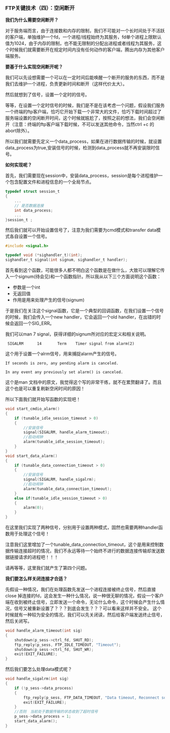 ### FTP关键技术（四）：空闲断开

**我们为什么需要空闲断开？**

对于服务端而言，由于连接数和内存的限制，我们不可能对一个长时间处于不活跃的客户端，单独维护一个fd，一个进程/线程始终为其服务，fd单个进程上限默认值为1024，由于内存的限制，也不能无限制的分配出进程或者线程为其服务，这个时候我们就需要断开在规定时间内没有任何动作的客户端，腾出内存为其他客户端服务。

**要基于什么实现空闲断开呢？**

我们可以先设想需要一个可以在一定时间后能唤醒一个断开的服务的东西，而不是我们去维护一个进程，负责更新时间和断开（这样代价太大）。

然后就想到了信号，设置一个定时的信号。

等等，在设置一个定时信号的时候，我们是不是在该考虑一个问题，假设我们服务一个终端的ftp客户端，恰巧它开始下载一个非常大的文件，恰巧下载时间超过了服务端设置的空闲断开时间，这个时候就尴尬了，按照之前的想法，我们会空闲断开（注意：终端的ftp客户端下载时候，不可以发送其他命令，当然ctrl +c 的 abort除外）。

所以我们就需要先定义一个data_process，如果在进行数据传输的时候，就设置data_process为true,安装信号的时候，检测到data_process就不再安装限时信号。

**如何实现呢？**

首先，我们需要现在session中，安装data_process，session是每个进程维护一个包含配置文件和进程信息的一个全局节点。

```c
typedef struct session_t
{
    ...
    // 是否数据连接
    int data_process;
    ...
}session_t ;
```

然后我们就可以开始设置信号了，注意为我们需要为cmd模式和transfer data模式各自设置一个信号。

```c
#include <signal.h>

typedef void (*sighandler_t)(int);
sighandler_t signal(int signum, sighandler_t handler);
```

首先看到这个函数，可能很多人都不明白这个函数是在做什么，大致可以理解它传入一个signum(待会见)和一个函数指针。所以我从以下三个方面说明这个函数：

- 参数是一个int
- 无返回值
- 作用是用来处理产生的信号(signum)

于是我们在关注这个signal函数，它是一个典型的回调函数，在我们设置一个信号的时候，我们会传入一个new handler，它会返回一个old handler，在出错的时候会返回一个SIG_ERR。

我们可以man 7 signal，获得详细的signum所对应的宏定义和相关说明。

```
 SIGALRM      14       Term    Timer signal from alarm(2)
```

这个用于设置一个alrm信号，用来捕捉alarm产生的信号。

```
If seconds is zero, any pending alarm is canceled.

In any event any previously set alarm() is canceled.
```

这个是man 文档中的原文，我觉得这个写的非常干练，就不在累赘翻译了。而且这个也是可以重复刷新空闲时间的原因！

所以下面我们就开始写函数的实现吧！

```c
void start_cmdio_alarm()
{
    if (tunable_idle_session_timeout > 0)
    {
        //安装信号
        signal(SIGALRM, handle_alarm_timeout);
        //启动闹钟
        alarm(tunable_idle_session_timeout);
    }
}
void start_data_alarm()
{
    if (tunable_data_connection_timeout > 0)
    {
        //安装信号
        signal(SIGALRM, handle_sigalrm);
        //启动闹钟
        alarm(tunable_data_connection_timeout);
    }
    else if(tunable_idle_session_timeout > 0)
    {
        alarm(0);
    }
}
```

在这里我们实现了两种信号，分别用于设置两种模式，固然也需要两种handler函数用于处理这个信号！

注意我们这里增加了一个tunable_data_connection_timeout，这个是用来控制数据传输连接超时的情况，我们不永远等待一个始终不进行的数据连接传输却发送数据链接请求的进程吧！！！

请再等等，这里我们就产生了第四个问题。

**我们要怎么样关闭连接才合适？**

先假设一种情况，我们在处理函数先发送一个进程连接被终止信号，然后直接close 掉连接的fd，这会发生一种什么情况，说一种很无聊的情况，假设一个客户端在收到被终止信号，立即发送一个命令，无论什么命令，这个时候会产生什么情况，信号又被重新设置了？？？到底会发生？？？可以看来这样并不安全。 这个时候就有一种较为安全的情况，我们可以先关闭读，然后给客户端发送终止信号，然后关闭写。

```c
void handle_alarm_timeout(int sig)
{
    shutdown(p_sess->ctrl_fd, SHUT_RD);
    ftp_reply(p_sess, FTP_IDLE_TIMEOUT, "Timeout");
    shutdown(p_sess->ctrl_fd, SHUT_WR);
    exit(EXIT_FAILURE);
}
```

然后我们要怎么处理data模式呢？

```c
void handle_sigalrm(int sig)
{
    if (!p_sess->data_process)
    {
        ftp_reply(p_sess, FTP_DATA_TIMEOUT, "Data timeout, Reconnect sorry");
        exit(EXIT_FAILURE);
    }
    //否则　当前处于数据传输的状态收到了超时信号
    p_sess->data_process = 1;
    start_data_alarm();
}
```

